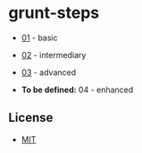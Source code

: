 # grunt-steps

* [01](01) - basic

* [02](02) - intermediary

* [03](03) - advanced

* **To be defined:** 04 - enhanced


## License

- [MIT](LICENSE)
